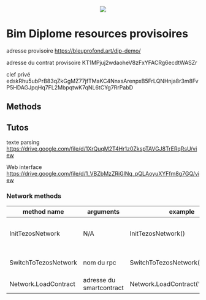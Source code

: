 <p align="center">
  <img src=git-content/tezintroloop.gif />
</p>

# Bim Diplome resources provisoires
adresse provisoire
https://bleuprofond.art/dip-demo/

adresse du contrat provisoire
KT1MPjuj2wdaoheV8zFxYFACRg6ecdtWASZr

clef privé
edskRhu5ubPrB83qZkGgMZ77jfTMaKC4NnxsArenpxB5FrLQNHnja8r3m8FvP5HDAGJpqHq7FL2MbpqtwK7qNL6tCYg7RrPabD

## Methods 

## Tutos
texte parsing
https://drive.google.com/file/d/1XrQuqM2T4Hr1z0ZkspTAVGJ8TrERqRsU/view

Web interface
https://drive.google.com/file/d/1_VBZbMzZRiGlNq_pQLAoyuXYFfm8g7GQ/view


### Network methods

| method name     | arguments                            | example                              | description                          |
| --------------- | ------------------------------------ | ------------------------------------ | ------------------------------------ |
| InitTezosNetwork| N/A                                  |  InitTezosNetwork()                  | Initialize l'api au réseau Tezos     |
| SwitchToTezosNetwork| nom du rpc                       | SwitchToTezosNetwork('ghostnet')     | Connection a un noeud du reseau      |
| Network.LoadContract| adresse du smartcontract         | Network.LoadContract(""KT1P8...")

